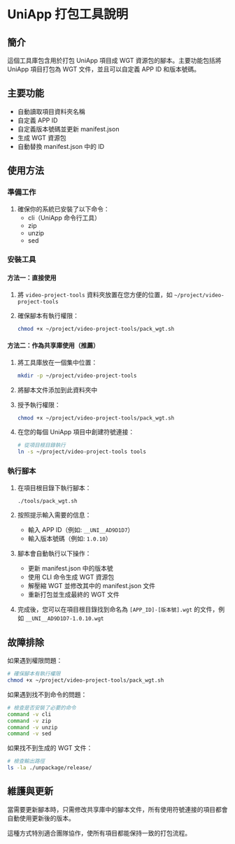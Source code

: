 # UniApp 打包工具說明

## 簡介

這個工具庫包含用於打包 UniApp 項目成 WGT 資源包的腳本。主要功能包括將 UniApp 項目打包為 WGT 文件，並且可以自定義 APP ID 和版本號碼。

## 主要功能

- 自動讀取項目資料夾名稱
- 自定義 APP ID
- 自定義版本號碼並更新 manifest.json
- 生成 WGT 資源包
- 自動替換 manifest.json 中的 ID

## 使用方法

### 準備工作

1. 確保你的系統已安裝了以下命令：
   - cli（UniApp 命令行工具）
   - zip
   - unzip
   - sed

### 安裝工具

#### 方法一：直接使用

1. 將 `video-project-tools` 資料夾放置在您方便的位置，如 `~/project/video-project-tools`

2. 確保腳本有執行權限：
   ```bash
   chmod +x ~/project/video-project-tools/pack_wgt.sh
   ```

#### 方法二：作為共享庫使用（推薦）

1. 將工具庫放在一個集中位置：
   ```bash
   mkdir -p ~/project/video-project-tools
   ```

2. 將腳本文件添加到此資料夾中

3. 授予執行權限：
   ```bash
   chmod +x ~/project/video-project-tools/pack_wgt.sh
   ```

4. 在您的每個 UniApp 項目中創建符號連接：
   ```bash
   # 從項目根目錄執行
   ln -s ~/project/video-project-tools tools
   ```

### 執行腳本

1. 在項目根目錄下執行腳本：
   ```bash
   ./tools/pack_wgt.sh
   ```

2. 按照提示輸入需要的信息：
   - 輸入 APP ID（例如: `__UNI__AD9D1D7`）
   - 輸入版本號碼（例如: `1.0.10`）

3. 腳本會自動執行以下操作：
   - 更新 manifest.json 中的版本號
   - 使用 CLI 命令生成 WGT 資源包
   - 解壓縮 WGT 並修改其中的 manifest.json 文件
   - 重新打包並生成最終的 WGT 文件

4. 完成後，您可以在項目根目錄找到命名為 `[APP_ID]-[版本號].wgt` 的文件，例如 `__UNI__AD9D1D7-1.0.10.wgt`

## 故障排除

如果遇到權限問題：
```bash
# 確保腳本有執行權限
chmod +x ~/project/video-project-tools/pack_wgt.sh
```

如果遇到找不到命令的問題：
```bash
# 檢查是否安裝了必要的命令
command -v cli
command -v zip
command -v unzip
command -v sed
```

如果找不到生成的 WGT 文件：
```bash
# 檢查輸出路徑
ls -la ./unpackage/release/
```

## 維護與更新

當需要更新腳本時，只需修改共享庫中的腳本文件，所有使用符號連接的項目都會自動使用更新後的版本。

這種方式特別適合團隊協作，使所有項目都能保持一致的打包流程。
